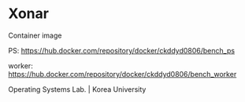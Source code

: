 # Xonar

Container image

PS: https://hub.docker.com/repository/docker/ckddyd0806/bench_ps

worker: https://hub.docker.com/repository/docker/ckddyd0806/bench_worker

Operating Systems Lab. | Korea University
